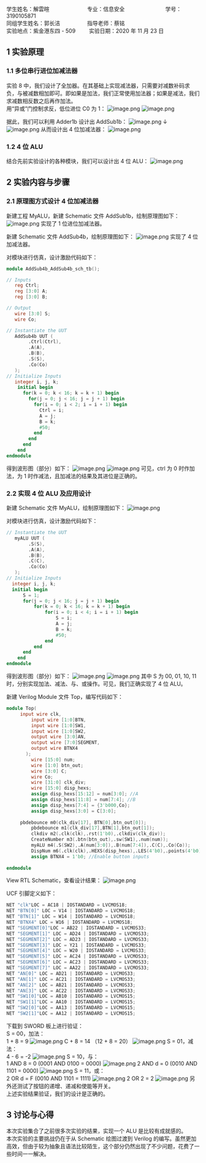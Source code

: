 学生姓名：解雲暄                         专业：信息安全                           学号：3190105871      <br />同组学生姓名：郭长洁                  指导老师：蔡铭   <br />实验地点：紫金港东四 - 509         实验日期：2020 年 11 月 23 日


## 1 实验原理

### 1.1 多位串行进位加减法器
实验 8 中，我们设计了全加器。在其基础上实现减法器，只需要对减数补码求负，与被减数相加即可。即如果是加法，我们正常使用加法器；如果是减法，我们求减数相反数之后再作加法。<br />用“异或”门控制求反，低位进位 C0 为 1：
![image.png](./assets/1606727063524-14079539-fe2f-4368-967c-192b4c6105ea.png)
![image.png](./assets/1606727077290-3fd19418-8058-4a20-9a8f-ab41636fa068.png)

据此，我们可以利用 Adder1b 设计出 AddSub1b：
![image.png](./assets/1606727111991-fba45d9a-3c08-4daf-adf2-c834421f4c2c.png)
↓
![image.png](./assets/1606727120524-ddb4fe3e-8ce6-44fa-8f82-86598d8917cc.png)
从而设计出 4 位加减法器：
![image.png](./assets/1606727185778-6c2c3185-65d5-4207-9369-1483952f9419.png)


### 1.2 4 位 ALU
结合先前实验设计的各种模块，我们可以设计出 4 位 ALU：
![image.png](./assets/1606727248821-b9fd63e7-aa43-4681-a695-6db5ff61d4e1.png)


## 2 实验内容与步骤

### 2.1 原理图方式设计 4 位加减法器
新建工程 MyALU，新建 Schematic 文件 AddSub1b，绘制原理图如下：
![image.png](./assets/1606727383490-05311a4d-9d7e-49c2-92a4-16e835cf6d69.png)
实现了 1 位进位加减法器。

新建 Schematic 文件 AddSub4b，绘制原理图如下：
![image.png](./assets/1606727591926-5b3416e8-581e-436c-b316-661f1c8d0d90.png)
实现了 4 位加减法器。

对模块进行仿真，设计激励代码如下：
```verilog
module AddSub4b_AddSub4b_sch_tb();

// Inputs
   reg Ctrl;
   reg [3:0] A;
   reg [3:0] B;

// Output
   wire [3:0] S;
   wire Co;

// Instantiate the UUT
   AddSub4b UUT (
		.Ctrl(Ctrl), 
		.A(A), 
		.B(B), 
		.S(S), 
		.Co(Co)
   );
// Initialize Inputs
   integer i, j, k;
    initial begin
      for(k = 0; k < 16; k = k + 1) begin
        for(j = 0; j < 16; j = j + 1) begin
          for(i = 0; i < 2; i = i + 1) begin
            Ctrl = i;
            A = j;
            B = k;
            #50;
          end
        end
      end
    end
endmodule
```
得到波形图（部分）如下：
![image.png](./assets/1606727958104-0d22c768-a824-40ab-93bc-cd175b737a30.png)
![image.png](./assets/1606727973590-69feeef4-76d8-4104-9849-ff51eb621513.png)
可见，ctrl 为 0 时作加法，为 1 时作减法，且加减法的结果及其进位是正确的。


### 2.2 实现 4 位 ALU 及应用设计
新建 Schematic 文件 MyALU，绘制原理图如下：
![image.png](./assets/1606728250319-2d477e5a-8d8d-48cc-9cd9-8bcb5e9588d6.png)

对模块进行仿真，设计激励代码如下：
```verilog
// Instantiate the UUT
   myALU UUT (
		.S(S), 
		.A(A), 
		.B(B), 
		.C(C), 
		.Co(Co)
   );
// Initialize Inputs
  integer i, j, k;
  initial begin
      S = 1;
      for(j = 0; j < 16; j = j + 1) begin
          for(k = 0; k < 16; k = k + 1) begin
              for(i = 0; i < 4; i = i + 1) begin
                  S = i;
                  A = j;
                  B = k;
                  #50;
              end
          end
      end
	end
endmodule
```
得到波形图（部分）如下：
![image.png](./assets/1606725230123-4dc27008-bb72-4efc-bddd-78e28fc5b6d1.png)
![image.png](./assets/1606728411620-276cffd4-789e-4791-acc6-a04a91fc273b.png)
其中 S 为 00, 01, 10, 11 时，分别实现加法、减法、与、或操作。可见，我们正确实现了 4 位 ALU。

新建 Verilog Module 文件 Top，编写代码如下：
```verilog
module Top(
     input wire clk,
		 input wire [1:0]BTN,
		 input wire [1:0]SW1,
		 input wire [1:0]SW2,
		 output wire [3:0]AN,
		 output wire [7:0]SEGMENT,
		 output wire BTNX4
       );
		 wire [15:0] num;
		 wire [1:0] btn_out;
		 wire [3:0] C;
		 wire Co;
		 wire [31:0] clk_div;
		 wire [15:0] disp_hexs;
		 assign disp_hexs[15:12] = num[3:0]; //A
		 assign disp_hexs[11:8] = num[7:4]; //B
		 assign disp_hexs[7:4] = {3'b000,Co};
		 assign disp_hexs[3:0] = C[3:0];
		 
     pbdebounce m0(clk_div[17], BTN[0],btn_out[0]);
		 pbdebounce m1(clk_div[17],BTN[1],btn_out[1]);
		 clkdiv m2(.clk(clk),.rst(1'b0),.clkdiv(clk_div));
		 CreateNumber m3(.btn(btn_out),.sw(SW1),.num(num));
		 myALU m4(.S(SW2),.A(num[3:0]),.B(num[7:4]),.C(C),.Co(Co));
		 DispNum m6(.clk(clk),.HEXS(disp_hexs),.LES(4'b0),.points(4'b0),.RST(1'b0),.AN(AN),.Segment(SEGMENT));
		 assign BTNX4 = 1'b0; //Enable button inputs
	  
endmodule
```
View RTL Schematic，查看设计结果：
![image.png](./assets/1606728534088-34a9e9d8-308f-45a4-8786-4cc08c7239f4.png)

UCF 引脚定义如下：
```verilog
NET "clk"LOC = AC18 | IOSTANDARD = LVCMOS18;
NET "BTN[0]" LOC = V14 | IOSTANDARD = LVCMOS18;
NET "BTN[1]" LOC = W14 | IOSTANDARD = LVCMOS18;
NET "BTNX4" LOC = W16 | IOSTANDARD = LVCMOS18;
NET "SEGMENT[0]"LOC = AB22 | IOSTANDARD = LVCMOS33;
NET "SEGMENT[1]" LOC = AD24 | IOSTANDARD = LVCMOS33;
NET "SEGMENT[2]" LOC = AD23 | IOSTANDARD = LVCMOS33;
NET "SEGMENT[3]" LOC = Y21 | IOSTANDARD = LVCMOS33;
NET "SEGMENT[4]" LOC = W20 | IOSTANDARD = LVCMOS33;
NET "SEGMENT[5]" LOC = AC24 | IOSTANDARD = LVCMOS33;
NET "SEGMENT[6]" LOC = AC23 | IOSTANDARD = LVCMOS33;
NET "SEGMENT[7]" LOC = AA22 | IOSTANDARD = LVCMOS33;
NET "AN[0]" LOC = AD21 | IOSTANDARD = LVCMOS33;
NET "AN[1]" LOC = AC21 | IOSTANDARD = LVCMOS33;
NET "AN[2]" LOC = AB21 | IOSTANDARD = LVCMOS33;
NET "AN[3]" LOC = AC22 | IOSTANDARD = LVCMOS33;
NET "SW1[0]"LOC = AB10 | IOSTANDARD = LVCMOS15;
NET "SW1[1]"LOC = AA10 | IOSTANDARD = LVCMOS15;
NET "SW2[0]"LOC = AA13 | IOSTANDARD = LVCMOS15;
NET "SW2[1]"LOC = AA12 | IOSTANDARD = LVCMOS15;
```
下载到 SWORD 板上进行验证：<br />S = 00，加法：<br />1 + 8 = 9
![image.png](./assets/1606728906905-f4aac7cf-5f43-41c5-912d-5f7c3006e441.png)
C + 8 = 14 （12 + 8 = 20）
![image.png](./assets/1606728850373-c41c0f16-eb56-4701-92a1-c3feb2911791.png)
S = 01，减法：<br />4 - 6 = -2
![image.png](./assets/1606729144943-203a18e6-0b86-4fc6-a1b6-19e184528635.png)
S = 10，与：<br />1 AND 8 = 0 (0001 AND 0100 = 0000)
![image.png](./assets/1606728976257-c1e9db81-1cb3-4c9e-9db6-0a12ad3ac1c6.png)
2 AND d = 0 (0010 AND 1101 = 0000)
![image.png](./assets/1606729033348-4726814c-6753-4914-bd8f-b64a1bdf44b4.png)
S = 11，或：<br />2 OR d = F (0010 AND 1101 = 1111)
![image.png](./assets/1606729083795-83d55747-9f18-4cf4-83ed-3c97993bccb8.png)
2 OR 2 = 2
![image.png](./assets/1606729123199-ac55cb47-09d4-4c68-91fe-fc6da6b3dda9.png)
另外还测试了按钮的递增、递减和使能等开关。<br />上述实验结果验证，我们的设计是正确的。


## 3 讨论与心得
本次实验集合了之前很多次实验的结果，实现一个 ALU 是比较有成就感的。<br />本次实验的主要挑战仍在于从 Schematic 绘图过渡到 Verilog 的编写。虽然更加高效，但由于较为抽象且语法比较陌生，这个部分仍然出现了不少问题，花费了一些时间一一解决。
